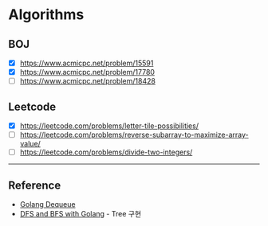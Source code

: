 # Algorithms
## BOJ
- [x] https://www.acmicpc.net/problem/15591
- [x] https://www.acmicpc.net/problem/17780
- [ ] https://www.acmicpc.net/problem/18428

## Leetcode
- [x] https://leetcode.com/problems/letter-tile-possibilities/
- [ ] https://leetcode.com/problems/reverse-subarray-to-maximize-array-value/
- [ ] https://leetcode.com/problems/divide-two-integers/

---

## Reference
- [Golang Dequeue](https://www.educative.io/answers/how-to-implement-a-queue-in-golang)
- [DFS and BFS with Golang](https://medium.com/@houzier.saurav/dfs-and-bfs-golang-d5818ec690d3) - Tree 구현